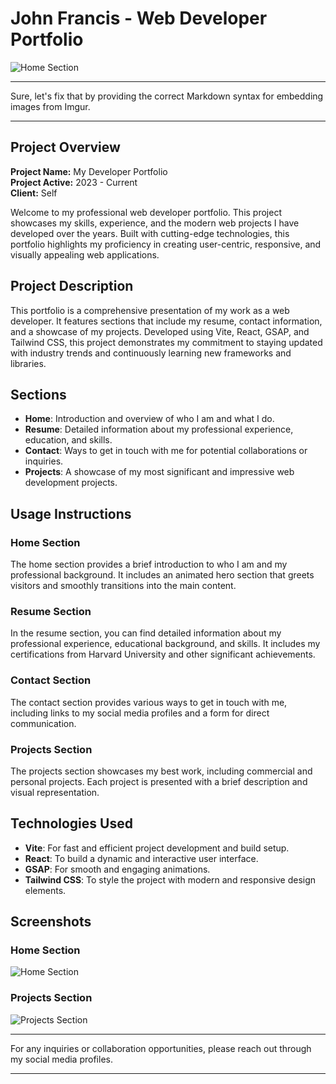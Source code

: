 # John Francis - Web Developer Portfolio
![Home Section](https://i.imgur.com/LScj2PO.png)

---
Sure, let's fix that by providing the correct Markdown syntax for embedding images from Imgur.

---

## Project Overview

**Project Name:** My Developer Portfolio  
**Project Active:** 2023 - Current  
**Client:** Self 

Welcome to my professional web developer portfolio. This project showcases my skills, experience, and the modern web projects I have developed over the years. Built with cutting-edge technologies, this portfolio highlights my proficiency in creating user-centric, responsive, and visually appealing web applications.

## Project Description

This portfolio is a comprehensive presentation of my work as a web developer. It features sections that include my resume, contact information, and a showcase of my projects. Developed using Vite, React, GSAP, and Tailwind CSS, this project demonstrates my commitment to staying updated with industry trends and continuously learning new frameworks and libraries.

## Sections

- **Home**: Introduction and overview of who I am and what I do.
- **Resume**: Detailed information about my professional experience, education, and skills.
- **Contact**: Ways to get in touch with me for potential collaborations or inquiries.
- **Projects**: A showcase of my most significant and impressive web development projects.

## Usage Instructions

### Home Section

The home section provides a brief introduction to who I am and my professional background. It includes an animated hero section that greets visitors and smoothly transitions into the main content.

### Resume Section

In the resume section, you can find detailed information about my professional experience, educational background, and skills. It includes my certifications from Harvard University and other significant achievements.

### Contact Section

The contact section provides various ways to get in touch with me, including links to my social media profiles and a form for direct communication.

### Projects Section

The projects section showcases my best work, including commercial and personal projects. Each project is presented with a brief description and visual representation.

## Technologies Used

- **Vite**: For fast and efficient project development and build setup.
- **React**: To build a dynamic and interactive user interface.
- **GSAP**: For smooth and engaging animations.
- **Tailwind CSS**: To style the project with modern and responsive design elements.

## Screenshots

### Home Section
![Home Section](https://i.imgur.com/LScj2PO.png)

### Projects Section
![Projects Section](https://i.imgur.com/rhz05xH.png)

---

For any inquiries or collaboration opportunities, please reach out through my social media profiles.

---
